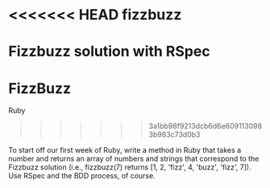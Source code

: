 <<<<<<< HEAD
fizzbuzz
========

Fizzbuzz solution with RSpec
=======
FizzBuzz
========

Ruby
>>>>>>> 3a1bb98f9213dcb6d6e6091130983b983c73d0b3

To start off our first week of Ruby, write a method in Ruby that takes a number and returns an array of numbers and strings that correspond to the Fizzbuzz solution (i.e., fizzbuzz(7) returns [1, 2, 'fizz', 4, 'buzz', 'fizz', 7]). Use RSpec and the BDD process, of course.
